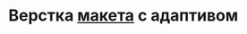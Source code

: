 # Верстка [макета](https://www.figma.com/file/VifaPqhQDOdCgsC0jWfj4z/%5BPublished%5D%5BRU%5D-%C2%ABOskolnet%C2%BB-(Copy)?node-id=0%3A1) с адаптивом
